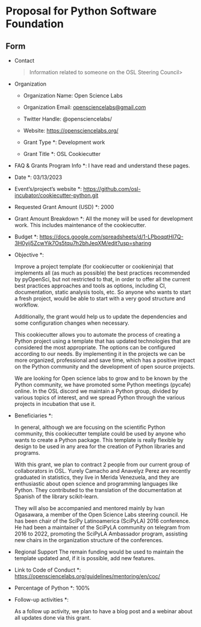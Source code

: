 # Proposal for Python Software Foundation

## Form

- Contact

  > Information related to someone on the OSL Steering Council>

- Organization

  - Organization Name: Open Science Labs

  - Organization Email: opensciencelabs@gmail.com

  - Twitter Handle: @opensciencelabs/

  - Website: https://opensciencelabs.org/

  - Grant Type \*: Development work

  - Grant Title \*: OSL Cookiecutter

- FAQ & Grants Program Info \*: I have read and understand these pages.

- Date \*: 03/13/2023

- Event’s/project’s website \*:
  https://github.com/osl-incubator/cookiecutter-python.git

- Requested Grant Amount (USD) \*: 2000

- Grant Amount Breakdown \*: All the money will be used for development work.
  This includes maintenance of the cookiecutter.

- Budget \*:
  https://docs.google.com/spreadsheets/d/1-LPboqqtHI7Q-3H0yij5ZcwYik7Os5tqu7h2bhJeqXM/edit?usp=sharing

- Objective \*:

  Improve a project template (for cookiecutter or cookieninja) that implements
  all (as much as possible) the best practices recommended by pyOpenSci, but not
  restricted to that, in order to offer all the current best practices
  approaches and tools as options, including CI, documentation, static analysis
  tools, etc. So anyone who wants to start a fresh project, would be able to
  start with a very good structure and workflow.

  Additionally, the grant would help us to update the dependencies and some
  configuration changes when necessary.

  This cookiecutter allows you to automate the process of creating a Python
  project using a template that has updated technologies that are considered the
  most appropriate. The options can be configured according to our needs. By
  implementing it in the projects we can be more organized, professional and
  save time, which has a positive impact on the Python community and the
  development of open source projects.

  We are looking for Open science labs to grow and to be known by the Python
  community, we have promoted some Python meetings (pycafe) online. In the OSL
  discord we maintain a Python group, divided by various topics of interest, and
  we spread Python through the various projects in incubation that use it.

- Beneficiaries \*:

  In general, although we are focusing on the scientific Python community, this
  cookiecutter template could be used by anyone who wants to create a Python
  package. This template is really flexible by design to be used in any area for
  the creation of Python libraries and programs.

  With this grant, we plan to contract 2 people from our current group of
  collaborators in OSL. Yurely Camacho and Anavelyz Perez are recently graduated
  in statistics, they live in Merida Venezuela, and they are enthusiastic about
  open science and programming languages like Python. They contributed to the
  translation of the documentation at Spanish of the library scikit-learn.

  They will also be accompanied and mentored mainly by Ivan Ogasawara, a member
  of the Open Science Labs steering council. He has been chair of the SciPy
  Latinoamerica (SciPyLA) 2016 conference. He had been a maintainer of the
  SciPyLA community on telegram from 2016 to 2022, promoting the SciPyLA
  Ambassador program, assisting new chairs in the organization structure of the
  conferences.

- Regional Support The remain funding would be used to maintain the template
  updated and, if it is possible, add new features.

- Link to Code of Conduct \*:
  https://opensciencelabs.org/guidelines/mentoring/en/coc/

- Percentage of Python \*: 100%

- Follow-up activities \*:

  As a follow up activity, we plan to have a blog post and a webinar about all
  updates done via this grant.
